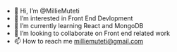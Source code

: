 - 👋 Hi, I’m @MillieMuteti
- 👀 I’m interested in Front End Devlopment
- 🌱 I’m currently learning React and MongoDB
- 💞️ I’m looking to collaborate on Front end related work
- 📫 How to reach me milliemuteti@gmail.com

<!---
MillieMuteti/MillieMuteti is a ✨ special ✨ repository because its `README.md` (this file) appears on your GitHub profile.
You can click the Preview link to take a look at your changes.
--->
